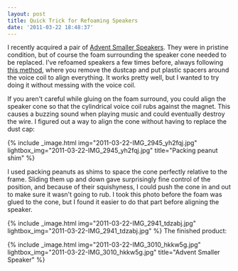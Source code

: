 ```yaml
---
layout: post
title: Quick Trick for Refoaming Speakers
date: '2011-03-22 18:48:37'
---
```



I recently acquired a pair of [Advent Smaller Speakers](http://www.stereophile.com/historical/506advent/). They were in pristine condition, but of course the foam surrounding the speaker cone needed to be replaced. I've refoamed speakers a few times before, always following [this method](http://www.reconingspeakers.com/2010/04/refoaming-instructions/), where you remove the dustcap and put plastic spacers around the voice coil to align everything. It works pretty well, but I wanted to try doing it without messing with the voice coil.

If you aren't careful while gluing on the foam surround, you could align the speaker cone so that the cylindrical voice coil rubs against the magnet. This causes a buzzing sound when playing music and could eventually destroy the wire. I figured out a way to align the cone without having to replace the dust cap:

{% include _image.html img="2011-03-22-IMG_2945_yh2fqj.jpg" lightbox_img="2011-03-22-IMG_2945_yh2fqj.jpg" title="Packing peanut shim"  %}

I used packing peanuts as shims to space the cone perfectly relative to the frame. Sliding them up and down gave surprisingly fine control of the position, and because of their squishyness, I could push the cone in and out to make sure it wasn't going to rub. I took this photo before the foam was glued to the cone, but I found it easier to do that part before aligning the speaker.

{% include _image.html img="2011-03-22-IMG_2941_tdzabj.jpg" lightbox_img="2011-03-22-IMG_2941_tdzabj.jpg" %}
The finished product:

{% include _image.html img="2011-03-22-IMG_3010_hkkw5g.jpg" lightbox_img="2011-03-22-IMG_3010_hkkw5g.jpg" title="Advent Smaller Speaker"  %}

